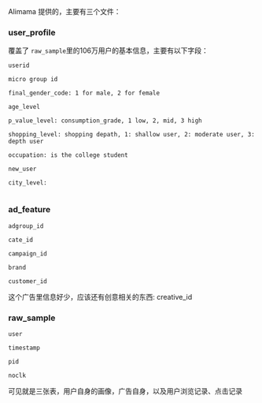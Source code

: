 Alimama 提供的，主要有三个文件：

### user_profile
覆盖了 `raw_sample`里的106万用户的基本信息，主要有以下字段：

```
userid

micro group id

final_gender_code: 1 for male, 2 for female

age_level

p_value_level: consumption_grade, 1 low, 2, mid, 3 high

shopping_level: shopping depath, 1: shallow user, 2: moderate user, 3: depth user

occupation: is the college student 

new_user

city_level:


```
### ad_feature

```
adgroup_id

cate_id

campaign_id

brand

customer_id

```
这个广告里信息好少，应该还有创意相关的东西: creative_id

### raw_sample
```
user

timestamp

pid

noclk
```

可见就是三张表，用户自身的画像，广告自身，以及用户浏览记录、点击记录
